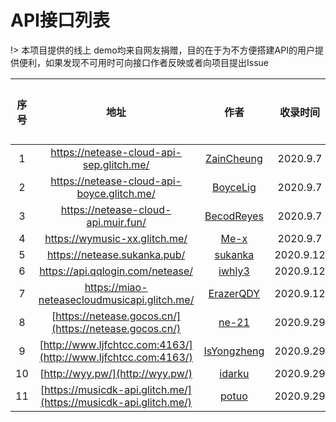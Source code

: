 # API接口列表

!> 本项目提供的线上 demo均来自网友捐赠，目的在于为不方便搭建API的用户提供便利，如果发现不可用时可向接口作者反映或者向项目提出Issue

| 序号 |                             地址                             |                     作者                      | 收录时间  | 是否可用 |
| :--: | :----------------------------------------------------------: | :-------------------------------------------: | :-------: | :------: |
|  1   |           https://netease-cloud-api-sep.glitch.me/           |  [ZainCheung](https://github.com/ZainCheung)  | 2020.9.7  |    ×     |
|  2   |          https://netease-cloud-api-boyce.glitch.me/          |    [BoyceLig](https://github.com/BoyceLig)    | 2020.9.7  |    √     |
|  3   |             https://netease-cloud-api.muir.fun/              |  [BecodReyes](https://github.com/BecodReyes)  | 2020.9.7  |    √     |
|  4   |                https://wymusic-xx.glitch.me/                 |        [Me-x](https://github.com/Me-x)        | 2020.9.7  |    √     |
|  5   |                 https://netease.sukanka.pub/                 |     [sukanka](https://github.com/sukanka)     | 2020.9.12 |    √     |
|  6   |               https://api.qqlogin.com/netease/               |      [iwhly3](https://github.com/iwhly3)      | 2020.9.12 |    √     |
|  7   |         https://miao-neteasecloudmusicapi.glitch.me/         |   [ErazerQDY](https://github.com/ErazerQDY)   | 2020.9.12 |    √     |
|  8   |    [https://netease.gocos.cn/](https://netease.gocos.cn/)    |       [ne-21](https://github.com/ne-21)       | 2020.9.29 |    √     |
|  9   | [http://www.ljfchtcc.com:4163/](http://www.ljfchtcc.com:4163/) | [IsYongzheng](https://github.com/IsYongzheng) | 2020.9.29 |    √     |
|  10  |               [http://wyy.pw/](http://wyy.pw/)               |      [idarku](https://github.com/idarku)      | 2020.9.29 |    √     |
|  11  | [https://musicdk-api.glitch.me/](https://musicdk-api.glitch.me/) |       [potuo](https://github.com/potuo)       | 2020.9.29 |    √     |

